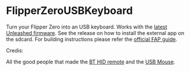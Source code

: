 # FlipperZeroUSBKeyboard
Turn your Flipper Zero into an USB keyboard. Works with the [latest Unleashed firmware](https://github.com/Eng1n33r/flipperzero-firmware). See the release on how to install the external app on the sdcard. For building instructions please refer the [official FAP guide](https://github.com/Eng1n33r/flipperzero-firmware/blob/dev/documentation/AppsOnSDCard.md).

Credis:

All the good people that made the [BT HID remote](https://github.com/flipperdevices/flipperzero-firmware/tree/873e1f114b7ca55a72dc68bf1b1fa6d169e7c17e/applications/plugins/bt_hid_app) and the [USB Mouse](https://github.com/flipperdevices/flipperzero-firmware/tree/873e1f114b7ca55a72dc68bf1b1fa6d169e7c17e/applications/debug/usb_mouse).
